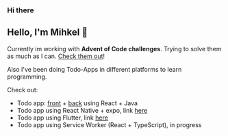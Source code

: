 ### Hi there 

## Hello, I'm Mihkel 👋

Currently im working with **Advent of Code challenges**. Trying to solve them as much as I can. [Check them out](https://github.com/mtiganik/AdventOfCode2023/)!

Also I've been doing Todo-Apps in different platforms to learn programming.

Check out: 

- Todo app: [front](https://github.com/mtiganik/todo-front) + [back](https://github.com/mtiganik/todo-back) using React + Java
- Todo app using React Native + expo, link [here](https://github.com/mtiganik/TodoAppRN)
- Todo app using Flutter, link [here](https://github.com/mtiganik/flutter_todo_app)
- Todo app using Service Worker (React + TypeScript), in progress

<!--
**mtiganik/mtiganik** is a ✨ _special_ ✨ repository because its `README.md` (this file) appears on your GitHub profile.



Here are some ideas to get you started:

- 🔭 I’m currently working on ...
- 🌱 I’m currently learning ...
- 👯 I’m looking to collaborate on ...
- 🤔 I’m looking for help with ...
- 💬 Ask me about ...
- 📫 How to reach me: ...
- 😄 Pronouns: ...
- ⚡ Fun fact: ...
-->
